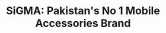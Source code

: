 ---
title: "SiGMA: Pakistan's No 1 Mobile Accessories Brand"
url: /karachi/sigma-pakistans-no-1-mobile-accessories-brand/
shop: electronics
---